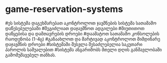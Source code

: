# game-reservation-systems
#ეს სისტემა დაგეხმარებათ აკონტროლოთ ჯავშნების სისტემა სათამაშო დაწესებულებაში
#შეგიძლიათ დაჯავშნოთ ადგილები
#მიუთითოთ დაწყებისა და დამთავრების დროები
#დაამატოთ სათამაშო კონსოლების რაოდენობა (1-4ც)
#განაახლოთ და მარტივად აკონტროლოთ მიმდინარე დაჯავშნის დროები
#სისტემაში შესვლა შესაძლებელია საკუთარი პაროლის საშუალებით
#სისტემა ანგარიშობს მთელი დღის განმავლობაში გამომუშავებულ თანხას.
#
